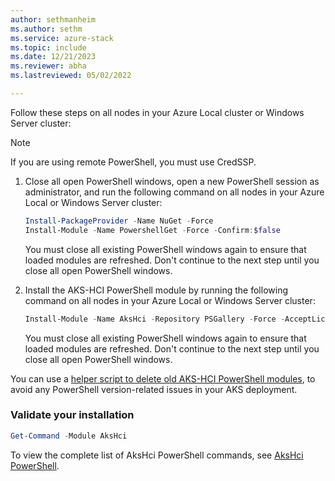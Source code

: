 ```yaml
---
author: sethmanheim
ms.author: sethm
ms.service: azure-stack
ms.topic: include
ms.date: 12/21/2023
ms.reviewer: abha
ms.lastreviewed: 05/02/2022

---
```


Follow these steps on all nodes in your Azure Local cluster or Windows Server cluster:

> [!NOTE]
> If you are using remote PowerShell, you must use CredSSP.

1. Close all open PowerShell windows, open a new PowerShell session as administrator, and run the following command on all nodes in your Azure Local or Windows Server cluster:

   ```powershell  
   Install-PackageProvider -Name NuGet -Force 
   Install-Module -Name PowershellGet -Force -Confirm:$false
   ```

   You must close all existing PowerShell windows again to ensure that loaded modules are refreshed. Don't continue to the next step until you close all open PowerShell windows.

1. Install the AKS-HCI PowerShell module by running the following command on all nodes in your Azure Local or Windows Server cluster:

   ```powershell
   Install-Module -Name AksHci -Repository PSGallery -Force -AcceptLicense
   ```

   You must close all existing PowerShell windows again to ensure that loaded modules are refreshed. Don't continue to the next step until you close all open PowerShell windows.

You can use a [helper script to delete old AKS-HCI PowerShell modules](https://github.com/Azure/aksArc/issues/130), to avoid any PowerShell version-related issues in your AKS deployment.

### Validate your installation

```powershell
Get-Command -Module AksHci
```

To view the complete list of AksHci PowerShell commands, see [AksHci PowerShell](../reference/ps/index.md).
